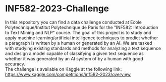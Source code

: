 # INF582-2023-Challenge

In this repository you can find a data challenge conducted at Ecole Polytechnique/Institut
Polytechnique de Paris for the "INF582: Introduction to Text Mining and NLP" course.
The goal of this project is to study and apply machine learning/artificial intelligence
techniques to predict whether a paragraph is written by a human or generated by
an AI. We are tasked with studying existing standards and methods for analyzing
a text sequence and design a model capable of classifying a given text sequence as
whether it was generated by an AI system of by a human with good accuracy.   
The challenge is available on Kaggle at the following link:
https://www.kaggle.com/competitions/inf582-2023/overview
